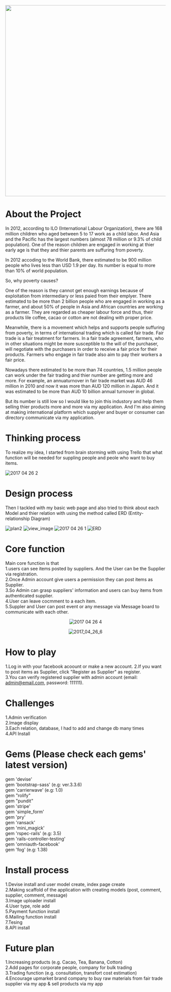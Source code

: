 <p align="center">
<img src="https://image.ibb.co/fNvzqk/githublogofe.png" width="600" />
</p>




# About the Project

In 2012, according to ILO (International Labour Organization), there are 168 million children who aged between 5 to 17 work as a child labor.
And Asia and the Pacific has the largest numbers (almost 78 million or 9.3% of child population).
One of the reason children are engaged in working at thier early age is that they and thier parents are suffuring from poverty.

In 2012 accoding to the World Bank, there estimated to be 900 million people who lives less than USD 1.9 per day.
Its number is equal to more than 10% of world population.  

So, why poverty causes?  

One of the reason is they cannot get enough earnings because of exploitation from intermediary or less paied from their emplyer.
There estimated to be more than 2 billion people who are engaged in working as a farmer, and about 50% of people in Asia and African countries are working as a farmer.
They are regarded as cheaper labour force and thus, their products lile coffee, cacao or cotton are not dealing with proper price.  


Meanwhile, there is a movement which helps and supports people suffuring from poverty, in terms of international trading which is called fair trade.
Fair trade is a fair treatment for farmers. In a fair trade agreement, farmers, who in other situations might be more susceptible to the will of the purchaser, will negotiate with the purchasers in order to receive a fair price for their products. Farmers who engage in fair trade also aim to pay their workers a fair price.  

Nowadays there estimated to be more than 74 countries, 1.5 million people can work under the fair trading and thier number are getting more and more.
For example, an annuaturnover in fair trade market was AUD 46 million in 2010 and now it was more than AUD 120 million in Japan.
And it was estimated to be more than AUD 10 billion annual turnover in global.  

But its number is still low so I would like to join this industory and help them selling thier products more and more via my application.
And I'm also aiming at making international platform which supplyer and buyer or consumer can directory communicate via my application.  





# Thinking process  
To realize my idea, I started from brain storming with using Trello that what function will be needed for suppling people and peole who want to buy items.   


<img src="https://image.ibb.co/gUmgmQ/2017_04_26_2.png" alt="2017 04 26 2" border="0" />  

# Design process  
Then I tackled with my basic web page and also tried to think about each Model and thier relation with using the method called ERD (Entity-relationship Diagram)   


  <img src="https://image.ibb.co/cVeO1Q/plan2.jpg" alt="plan2" border="0">
<img src="https://image.ibb.co/cdXqFk/view_image.png" alt="view_image" border="0">
  <img src="https://image.ibb.co/dM2nRQ/2017_04_26_1.png" alt="2017 04 26 1" border="0" />  
<img src="https://image.ibb.co/mqYi1Q/ERD.png" alt="ERD" border="0">

# Core function  
Main core function is that  
1.users can see items posted by suppliers. And the User can be the Supplier via registration.  
2.Once Admin account give users a permission they can post items as Supplier.  
3.So Admin can grasp suppliers' information and users can buy items from authenticated supplier.  
4.User can leave cocmment to a each item.  
5.Suppler and User can post event or any message via Message board to communicate with each other.  

<p align="center">  
  <img src="https://image.ibb.co/hFEj6Q/2017_04_26_4.png" alt="2017 04 26 4" border="0" />  
</p>  

<p align="center">  
  <img src="https://image.ibb.co/cPo5D5/2017_04_26_6.png" alt="2017_04_26_6" border="0">  
</p>  

# How to play  
1.Log in with your facebook acoount or make a new account.
2.If you want to post items as Supplier, click "Register as Supplier" as register.  
3.You can verify registered supplier with admin account (email: admin@email.com, password: 111111).  


# Challenges  
1.Admin verification    
2.Image display  
3.Each relation, database, I had to add and change db many times   
4.API Install  



# Gems  (Please check each gems' latest version)
gem 'devise'  
gem 'bootstrap-sass' (e.g: ver.3.3.6)  
gem 'carrierwave'    (e.g: 1.0)  
gem "rolify"  
gem "pundit"  
gem 'stripe'  
gem 'simple_form'  
gem 'pry'  
gem 'ransack'  
gem 'mini_magick'  
gem 'rspec-rails'    (e.g: 3.5)  
gem 'rails-controller-testing'  
gem 'omniauth-facebook'    
gem 'fog'            (e.g: 1.38)


# Install process  
1.Devise install and user model create, index page create  
2.Making scaffold of the application with creating models (post, comment, supplier, comment, message)  
3.Image uploader install  
4.User type, role add  
5.Payment function install  
6.Mailing function install  
7.Tesing  
8.API install  


# Future plan  
1.Increasing products (e.g. Cacao, Tea, Banana, Cotton)  
2.Add pages for corporate people, company for bulk trading  
3.Trading function (e.g. consultation, transfort cost estimation)  
4.Encourage upmarket brand company to buy raw materials from fair trade supplier via my app & sell products via my app  
